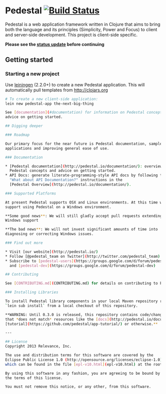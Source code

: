 # Pedestal [![Build Status](https://travis-ci.org/pedestal/pedestal.png)](https://travis-ci.org/pedestal/pedestal)

Pedestal is a web application framework written in Clojure that aims to bring
both the language and its principles (Simplicity, Power and Focus) to client and
server-side development.  This project is client-side specific.


**Please see the [status update](https://groups.google.com/forum/#!topic/pedestal-users/jODwmJUIUcg) before continuing**

## Getting started

### Starting a new project

Use [leiningen](https://github.com/technomancy/leiningen) (2.2.0+) to create a new
Pedestal application. This will automatically pull templates from
<http://clojars.org>

```bash
# To create a new client-side application:
lein new pedestal-app the-next-big-thing

See [documentation](#documentation) for information on Pedestal concepts and
advice on getting started.

## Digging deeper

### Roadmap

Our primary focus for the near future is Pedestal documentation, sample
applications and improving general ease of use.

### Documentation

* [Pedestal documentation](http://pedestal.io/documentation/): overview of
  Pedestal concepts and advice on getting started.
* API Docs: generate literate-programming-style API docs by following the
  "What about API Documentation?" instructions in the
  [Pedestal Overview](http://pedestal.io/documentation/).

### Supported Platforms

At present Pedestal supports OSX and Linux environments. At this time we do not
support using Pedestal on a Windows environment.

**Some good news**: We will still gladly accept pull requests extending our
Windows support

**The bad news**: We will not invest significant amounts of time into
diagnosing or correcting Windows issues.

### Find out more

* Visit [our website](http://pedestal.io/)
* Follow [@pedestal_team on Twitter](http://twitter.com/pedestal_team)
* Subscribe to [pedestal-users](https://groups.google.com/d/forum/pedestal-users)
  and [pedestal-dev](https://groups.google.com/d/forum/pedestal-dev)

## Contributing

See [CONTRIBUTING.md](CONTRIBUTING.md) for details on contributing to Pedestal.

### Installing Libraries

To install Pedestal library components in your local Maven repository run
`lein sub install` from a local checkout of this repository.

**WARNING: Until 0.3.0 is released, this repository contains code/changes
that *does not match* resources like the [docs](http://pedestal.io/documentation/),
[tutorial](https://github.com/pedestal/app-tutorial/) or otherwise.**

---

## License
Copyright 2013 Relevance, Inc.

The use and distribution terms for this software are covered by the
Eclipse Public License 1.0 (http://opensource.org/licenses/eclipse-1.0)
which can be found in the file [epl-v10.html](epl-v10.html) at the root of this distribution.

By using this software in any fashion, you are agreeing to be bound by
the terms of this license.

You must not remove this notice, or any other, from this software.
